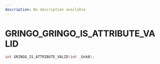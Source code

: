 ```yaml
---
description: No description available 
---
```


# GRINGO\_GRINGO_IS_ATTRIBUTE_VALID

```cpp
int GRINGO_IS_ATTRIBUTE_VALID(int _Unk0);
```